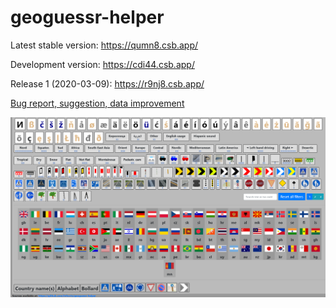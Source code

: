 # geoguessr-helper

Latest stable version: https://qumn8.csb.app/

Development version: https://cdi44.csb.app/

Release 1 (2020-03-09): https://r9nj8.csb.app/

[Bug report, suggestion, data improvement](https://github.com/infocris/geoguessr-helper/issues)

![preview image][preview]

[preview]: https://raw.githubusercontent.com/infocris/geoguessr-helper/dev/images/preview.png "Preview image"
